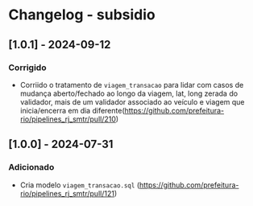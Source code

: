 # Changelog - subsidio

## [1.0.1] - 2024-09-12

### Corrigido

- Corriido o tratamento de `viagem_transacao` para lidar com casos de mudança aberto/fechado ao longo da viagem, lat, long zerada do validador, mais de um validador associado ao veículo e viagem que inicia/encerra em dia diferente(https://github.com/prefeitura-rio/pipelines_rj_smtr/pull/210)

## [1.0.0] - 2024-07-31

### Adicionado

- Cria modelo `viagem_transacao.sql` (https://github.com/prefeitura-rio/pipelines_rj_smtr/pull/121)
